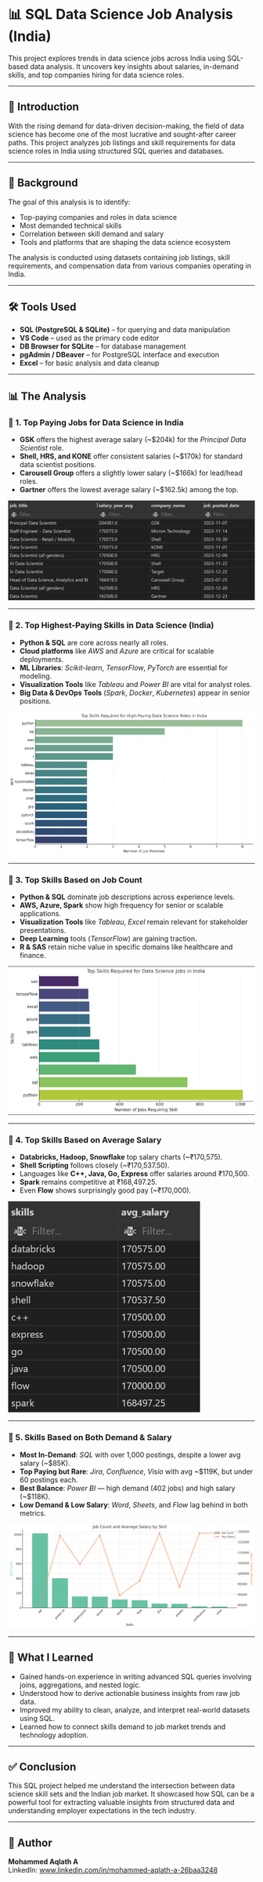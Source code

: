 # 📊 SQL Data Science Job Analysis (India)

This project explores trends in data science jobs across India using SQL-based data analysis. It uncovers key insights about salaries, in-demand skills, and top companies hiring for data science roles.

---

## 📌 Introduction

With the rising demand for data-driven decision-making, the field of data science has become one of the most lucrative and sought-after career paths. This project analyzes job listings and skill requirements for data science roles in India using structured SQL queries and databases.

---

## 📂 Background

The goal of this analysis is to identify:
- Top-paying companies and roles in data science
- Most demanded technical skills
- Correlation between skill demand and salary
- Tools and platforms that are shaping the data science ecosystem

The analysis is conducted using datasets containing job listings, skill requirements, and compensation data from various companies operating in India.

---

## 🛠 Tools Used

- **SQL (PostgreSQL & SQLite)** – for querying and data manipulation  
- **VS Code** – used as the primary code editor  
- **DB Browser for SQLite** – for database management  
- **pgAdmin / DBeaver** – for PostgreSQL interface and execution  
- **Excel** – for basic analysis and data cleanup

---

## 📊 The Analysis

### 🔹 1. Top Paying Jobs for Data Science in India

- **GSK** offers the highest average salary (~$204k) for the *Principal Data Scientist* role.
- **Shell, HRS, and KONE** offer consistent salaries (~$170k) for standard data scientist positions.
- **Carousell Group** offers a slightly lower salary (~$166k) for lead/head roles.
- **Gartner** offers the lowest average salary (~$162.5k) among the top.
  
![Top Paying jobs](assets/top_paying_job.png)

---

### 🔹 2. Top Highest-Paying Skills in Data Science (India)

- **Python & SQL** are core across nearly all roles.
- **Cloud platforms** like *AWS* and *Azure* are critical for scalable deployments.
- **ML Libraries**: *Scikit-learn*, *TensorFlow*, *PyTorch* are essential for modeling.
- **Visualization Tools** like *Tableau* and *Power BI* are vital for analyst roles.
- **Big Data & DevOps Tools** (*Spark*, *Docker*, *Kubernetes*) appear in senior positions.


![Top Paying Skills](assets/top_skill.png)

---

### 🔹 3. Top Skills Based on Job Count

- **Python & SQL** dominate job descriptions across experience levels.
- **AWS, Azure, Spark** show high frequency for senior or scalable applications.
- **Visualization Tools** like *Tableau*, *Excel* remain relevant for stakeholder presentations.
- **Deep Learning** tools (*TensorFlow*) are gaining traction.
- **R & SAS** retain niche value in specific domains like healthcare and finance.


![Skills by Count](assets/top_skill_count.png)

---

### 🔹 4. Top Skills Based on Average Salary

- **Databricks, Hadoop, Snowflake** top salary charts (~₹170,575).
- **Shell Scripting** follows closely (~₹170,537.50).
- Languages like **C++, Java, Go, Express** offer salaries around ₹170,500.
- **Spark** remains competitive at ₹168,497.25.
- Even **Flow** shows surprisingly good pay (~₹170,000).


![Skills by Salary](assets/top_skill_avg.png)

---

### 🔹 5. Skills Based on Both Demand & Salary

- **Most In-Demand**: *SQL* with over 1,000 postings, despite a lower avg salary (~$85K).
- **Top Paying but Rare**: *Jira*, *Confluence*, *Visio* with avg ~$119K, but under 60 postings each.
- **Best Balance**: *Power BI* — high demand (402 jobs) and high salary (~$118K).
- **Low Demand & Low Salary**: *Word*, *Sheets*, and *Flow* lag behind in both metrics.


![Skills by Demand and Salary](assets/top_skill_both.png)

---

## 🧠 What I Learned

- Gained hands-on experience in writing advanced SQL queries involving joins, aggregations, and nested logic.
- Understood how to derive actionable business insights from raw job data.
- Improved my ability to clean, analyze, and interpret real-world datasets using SQL.
- Learned how to connect skills demand to job market trends and technology adoption.

---

## ✅ Conclusion

This SQL project helped me understand the intersection between data science skill sets and the Indian job market. It showcased how SQL can be a powerful tool for extracting valuable insights from structured data and understanding employer expectations in the tech industry.

---

## 👤 Author

**Mohammed Aqlath A** <br>
LinkedIn:
www.linkedin.com/in/mohammed-aqlath-a-26baa3248
